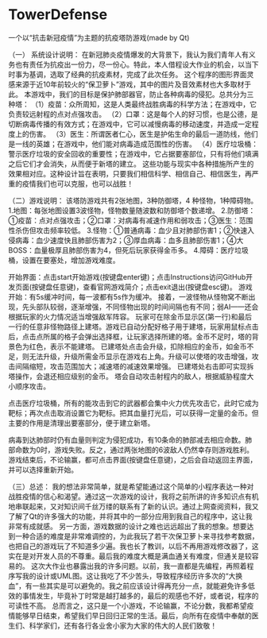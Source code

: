 # TowerDefense
一个以“抗击新冠疫情”为主题的抗疫塔防游戏(made by Qt)


（一）	系统设计说明：
在新冠肺炎疫情爆发的大背景下，我认为我们青年人有义务也有责任为抗疫出一份力，尽一份心。特此，本人借程设大作业的机会，以当下时事为基调，选取了经典的抗疫素材，完成了此次任务。
这个程序的图形界面灵感来源于近10年前较火的“保卫萝卜”游戏，其中的图片及音效素材也大多取材于此。
本游戏中，我们的目标是保护肺部器官，防止各种病毒的侵犯。总共分为三种塔：
（1）疫苗：众所周知，这是人类最终战胜病毒的科学方法；在游戏中，它负责较远射程的点对点强攻击。
（2）口罩：这是每个人的好习惯，也是公德，是切断病毒传播的有效方式；在游戏中，它可以减慢病毒的移动速度，并造成一定程度上的伤害。
（3）医生：所谓医者仁心，医生是护佑生命的最后一道防线，他们是一线的英雄；在游戏中，他们能对病毒造成范围性的伤害。
（4）医疗垃圾桶：警示医疗垃圾的安全回收的重要性；在游戏中，它占据要塞部位，只有将他们填满之后它们才会消失，从而便于新塔的建立。
这些功能与现实中各种措施所产生的效果相对应。这种设计旨在表明，只要我们相信科学、相信自己、相信医生，再严重的疫情我们也可以克服，也可以战胜！


（二）游戏说明：
该塔防游戏共有2张地图，3种防御塔，4 种怪物，1种障碍物。
    1.地图：每张地图设置3波怪物，怪物数量随波数和防御塔个数递增。
    2.防御塔：①疫苗：点对点强攻击；②口罩：对病毒有减速作用和弱攻击；③医生：范围性杀伤但攻击频率较低。
    3.怪物：①普通病毒：血少且对肺部伤害1；②快速入侵病毒：血少速度快且肺部伤害为2；③厚血病毒：血多且肺部伤害1；④大BOSS：血量极厚且肺部伤害为4，但死后玩家获得金币多。
    4.障碍：医疗垃圾桶，设置在要塞处，增加游戏难度。

开始界面：点击start开始游戏(按键盘enter键)；点击Instructions访问GitHub开发页面(按键盘任意键)，查看官网游戏简介；点击exit退出(按键盘esc键)。
游戏开始：有5s缓冲时间，每一波都有5s作为缓冲。
接着，一波怪物从怪物窝不断出现，先头部队较弱，逐渐增强，不同怪物出现的时间间隔也有不同；弱AI——还会根据玩家的火力情况适当增强敌军阵容。
玩家可在除金币显示区(第一行)和最后一行的任意非怪物路径上建塔。游戏已自动分配好格子用于建塔，玩家用鼠标点击后，点击点所属的格子会弹出选择框，让玩家选择所建的塔。金币不足时，塔的背景色为红色，表示不能建塔。
已建塔处点击会升级，扣除相应的金币，如金币不足，则无法升级，升级所需金币显示在游戏右上角。升级可以使塔的攻击增强，攻击间隔缩短，攻击范围加大；减速塔的减速效果增强。
已建塔处右击即可实现拆塔操作，会退还相应级别的金币。
塔会自动攻击射程内的敌人，根据威胁程度大小顺序攻击。

点击医疗垃圾桶，所有的能攻击到它的武器都会集中火力优先攻击它，此时它成为靶标；再次点击取消设置它为靶标。把其血量打光后，可以获得一定量的金币。但主要的作用是清理出要塞部分，便于建立新塔。

病毒到达肺部时仍有血量则判定为侵犯成功，有10条命的肺部减去相应命数。肺部命数为0时，游戏失败。反之，通过两张地图的6波敌人仍然幸存则游戏胜利。
游戏结束后，不论输赢，都可点击界面(按键盘任意键)，之后会自动返回主界面，并可以选择重新开始。


（三）总述：
我的想法非常简单，就是希望能通过这个简单的小程序表达一种对战胜疫情的信心和渴望。通过这一次游戏的设计，我将之前所讲的许多知识点有机地串联起来，又对知识间千丝万缕的联系有了新的认识。通过上网查阅资料，我又了解了Qt的许多强大的功能，并将其中的一部分应用到我自己的程序中，这让我非常有成就感。
另一方面，游戏数据的设计之难也远远超出了我的想象。想要达到一种合适的难度是非常难调控的，为此我玩了若干次保卫萝卜来寻找参考数据，也把自己的游戏玩了不知道多少遍。我也长了教训，以后不再用游戏修改器了，这实在是对开发人员的不尊重。最后我的难度大概是满血通关有难度，但通关是较容易的。
这次大作业也暴露出我的许多问题。以前，我一直都是先编程，再照着程序写我的设计或UML图。这让我吃了不少苦头，导致程序经历许多次的“大换血”，有一些其实是可以避免的。我之前应该设计得再充分一点，就能避免许多低效的事情发生，毕竟补丁时常是越打越多的，最后的观感也不好，或者说，程序的可读性不高。
总而言之，这只是一个小游戏，不论输赢，不论分数，我都希望疫情能够早日结束，希望我们早日回归正常的生活。最后，向所有在疫情中奉献的医生们、科学家们，还有各行各业舍小家为大家的伟大的人民们致敬！


